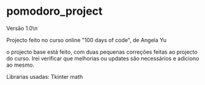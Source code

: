 # pomodoro_project

Versão 1.0\n

Projecto feito no curso online "100 days of code", de Angela Yu

o projecto base está feito, com duas pequenas correções feitas ao projecto do curso.
Irei verificar que melhorias ou updates são necessários e adiciono ao mesmo.

Librarias usadas:
Tkinter
math

